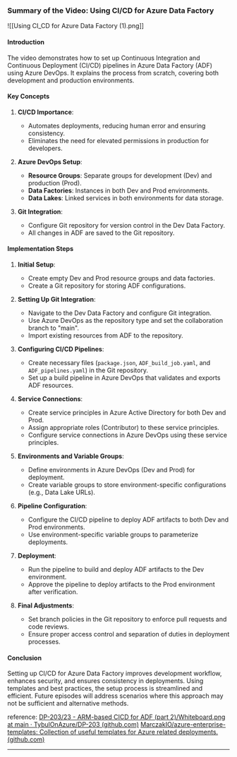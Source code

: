 ### Summary of the Video: Using CI/CD for Azure Data Factory

![[Using CI_CD for Azure Data Factory (1).png]]

#### Introduction
The video demonstrates how to set up Continuous Integration and Continuous Deployment (CI/CD) pipelines in Azure Data Factory (ADF) using Azure DevOps. It explains the process from scratch, covering both development and production environments.

#### Key Concepts
1. **CI/CD Importance**:
   - Automates deployments, reducing human error and ensuring consistency.
   - Eliminates the need for elevated permissions in production for developers.

2. **Azure DevOps Setup**:
   - **Resource Groups**: Separate groups for development (Dev) and production (Prod).
   - **Data Factories**: Instances in both Dev and Prod environments.
   - **Data Lakes**: Linked services in both environments for data storage.

3. **Git Integration**:
   - Configure Git repository for version control in the Dev Data Factory.
   - All changes in ADF are saved to the Git repository.

#### Implementation Steps
1. **Initial Setup**:
   - Create empty Dev and Prod resource groups and data factories.
   - Create a Git repository for storing ADF configurations.

2. **Setting Up Git Integration**:
   - Navigate to the Dev Data Factory and configure Git integration.
   - Use Azure DevOps as the repository type and set the collaboration branch to "main".
   - Import existing resources from ADF to the repository.

3. **Configuring CI/CD Pipelines**:
   - Create necessary files (`package.json`, `ADF_build_job.yaml`, and `ADF_pipelines.yaml`) in the Git repository.
   - Set up a build pipeline in Azure DevOps that validates and exports ADF resources.

4. **Service Connections**:
   - Create service principles in Azure Active Directory for both Dev and Prod.
   - Assign appropriate roles (Contributor) to these service principles.
   - Configure service connections in Azure DevOps using these service principles.

5. **Environments and Variable Groups**:
   - Define environments in Azure DevOps (Dev and Prod) for deployment.
   - Create variable groups to store environment-specific configurations (e.g., Data Lake URLs).

6. **Pipeline Configuration**:
   - Configure the CI/CD pipeline to deploy ADF artifacts to both Dev and Prod environments.
   - Use environment-specific variable groups to parameterize deployments.

7. **Deployment**:
   - Run the pipeline to build and deploy ADF artifacts to the Dev environment.
   - Approve the pipeline to deploy artifacts to the Prod environment after verification.

8. **Final Adjustments**:
   - Set branch policies in the Git repository to enforce pull requests and code reviews.
   - Ensure proper access control and separation of duties in deployment processes.

#### Conclusion
Setting up CI/CD for Azure Data Factory improves development workflow, enhances security, and ensures consistency in deployments. Using templates and best practices, the setup process is streamlined and efficient. Future episodes will address scenarios where this approach may not be sufficient and alternative methods.

reference:
[DP-203/23 - ARM-based CICD for ADF (part 2)/Whiteboard.png at main · TybulOnAzure/DP-203 (github.com)](https://github.com/TybulOnAzure/DP-203/blob/main/23%20-%20ARM-based%20CICD%20for%20ADF%20(part%202)/Whiteboard.png)
[MarczakIO/azure-enterprise-templates: Collection of useful templates for Azure related deployments. (github.com)](https://github.com/MarczakIO/azure-enterprise-templates)

---
